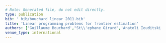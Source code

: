 ```yaml
---
# Note: Generated file, do not edit directly.
type: publication
bib: '_bib/bouchard_linear_2011.bib'
title: 'Linear programming problems for frontier estimation'
authors: ['Guillaume Bouchard',"St\\'ephane Girard",'Anatoli Iouditski','Alexander Nazin']
venue_type: international
---
```

